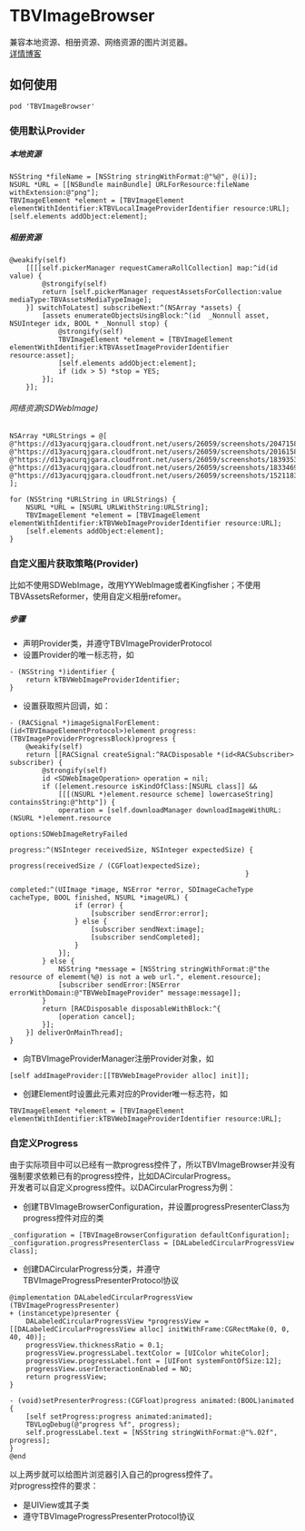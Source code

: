 # TBVImageBrowser
兼容本地资源、相册资源、网络资源的图片浏览器。<br>
[详情博客](http://t.cn/RcXVFb6)
## 如何使用

```
pod 'TBVImageBrowser'
```

### 使用默认Provider
##### 本地资源
```objc
NSString *fileName = [NSString stringWithFormat:@"%@", @(i)];
NSURL *URL = [[NSBundle mainBundle] URLForResource:fileName withExtension:@"png"];
TBVImageElement *element = [TBVImageElement elementWithIdentifier:kTBVLocalImageProviderIdentifier resource:URL];
[self.elements addObject:element];
```

##### 相册资源
```objc
@weakify(self)
    [[[[self.pickerManager requestCameraRollCollection] map:^id(id value) {
        @strongify(self)
        return [self.pickerManager requestAssetsForCollection:value mediaType:TBVAssetsMediaTypeImage];
    }] switchToLatest] subscribeNext:^(NSArray *assets) {
        [assets enumerateObjectsUsingBlock:^(id  _Nonnull asset, NSUInteger idx, BOOL * _Nonnull stop) {
        	@strongify(self)
            TBVImageElement *element = [TBVImageElement elementWithIdentifier:kTBVAssetImageProviderIdentifier resource:asset];
            [self.elements addObject:element];
            if (idx > 5) *stop = YES;
        }];
    }];
```
###### 网络资源(SDWebImage)

```objc
NSArray *URLStrings = @[
@"https://d13yacurqjgara.cloudfront.net/users/26059/screenshots/2047158/beerhenge.jpg",
@"https://d13yacurqjgara.cloudfront.net/users/26059/screenshots/2016158/avalanche.jpg",
@"https://d13yacurqjgara.cloudfront.net/users/26059/screenshots/1839353/pilsner.jpg",
@"https://d13yacurqjgara.cloudfront.net/users/26059/screenshots/1833469/porter.jpg",
@"https://d13yacurqjgara.cloudfront.net/users/26059/screenshots/1521183/farmers.jpg"
];

for (NSString *URLString in URLStrings) {
    NSURL *URL = [NSURL URLWithString:URLString];
    TBVImageElement *element = [TBVImageElement elementWithIdentifier:kTBVWebImageProviderIdentifier resource:URL];
    [self.elements addObject:element];
}
```

### 自定义图片获取策略(Provider)
比如不使用SDWebImage，改用YYWebImage或者Kingfisher；不使用TBVAssetsReformer，使用自定义相册refomer。
##### 步骤

- 声明Provider类，并遵守TBVImageProviderProtocol
- 设置Provider的唯一标志符，如

```objc
- (NSString *)identifier {
    return kTBVWebImageProviderIdentifier;
}
```
- 设置获取照片回调，如：

```objc
- (RACSignal *)imageSignalForElement:(id<TBVImageElementProtocol>)element progress:(TBVImageProviderProgressBlock)progress {
    @weakify(self)
    return [[RACSignal createSignal:^RACDisposable *(id<RACSubscriber> subscriber) {
        @strongify(self)
        id <SDWebImageOperation> operation = nil;
        if ([element.resource isKindOfClass:[NSURL class]] &&
            [[[(NSURL *)element.resource scheme] lowercaseString] containsString:@"http"]) {
            operation = [self.downloadManager downloadImageWithURL:(NSURL *)element.resource
                                                           options:SDWebImageRetryFailed
                                                          progress:^(NSInteger receivedSize, NSInteger expectedSize) {
                                                              progress(receivedSize / (CGFloat)expectedSize);
                                                          }
                                                         completed:^(UIImage *image, NSError *error, SDImageCacheType cacheType, BOOL finished, NSURL *imageURL) {
                if (error) {
                    [subscriber sendError:error];
                } else {
                    [subscriber sendNext:image];
                    [subscriber sendCompleted];
                }
            }];
        } else {
            NSString *message = [NSString stringWithFormat:@"the resource of elememt(%@) is not a web url.", element.resource];
            [subscriber sendError:[NSError errorWithDomain:@"TBVWebImageProvider" message:message]];
        }
        return [RACDisposable disposableWithBlock:^{
            [operation cancel];
        }];
    }] deliverOnMainThread];
}
```
- 向TBVImageProviderManager注册Provider对象，如

```
[self addImageProvider:[[TBVWebImageProvider alloc] init]];
```
- 创建Element时设置此元素对应的Provider唯一标志符，如

```objc
TBVImageElement *element = [TBVImageElement elementWithIdentifier:kTBVWebImageProviderIdentifier resource:URL];
```
### 自定义Progress
由于实际项目中可以已经有一款progress控件了，所以TBVImageBrowser并没有强制要求依赖已有的progress控件，比如DACircularProgress。<br>
开发者可以自定义progress控件。以DACircularProgress为例：

- 创建TBVImageBrowserConfiguration，并设置progressPresenterClass为progress控件对应的类

```objc
_configuration = [TBVImageBrowserConfiguration defaultConfiguration];
_configuration.progressPresenterClass = [DALabeledCircularProgressView class];
```
- 创建DACircularProgress分类，并遵守TBVImageProgressPresenterProtocol协议

```objc
@implementation DALabeledCircularProgressView (TBVImageProgressPresenter)
+ (instancetype)presenter {
    DALabeledCircularProgressView *progressView = [[DALabeledCircularProgressView alloc] initWithFrame:CGRectMake(0, 0, 40, 40)];
    progressView.thicknessRatio = 0.1;
    progressView.progressLabel.textColor = [UIColor whiteColor];
    progressView.progressLabel.font = [UIFont systemFontOfSize:12];
    progressView.userInteractionEnabled = NO;
    return progressView;
}

- (void)setPresenterProgress:(CGFloat)progress animated:(BOOL)animated {
    [self setProgress:progress animated:animated];
    TBVLogDebug(@"progress %f", progress);
    self.progressLabel.text = [NSString stringWithFormat:@"%.02f", progress];
}
@end
```
以上两步就可以给图片浏览器引入自己的progress控件了。<br>
对progress控件的要求：

- 是UIView或其子类
- 遵守TBVImageProgressPresenterProtocol协议
